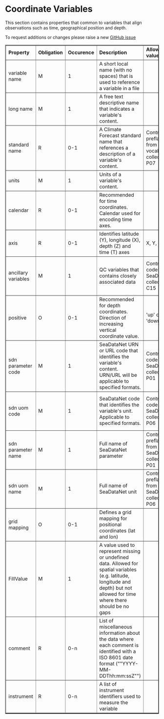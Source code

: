 # Coordinate Variables

This section contains properties that common to variables that align observations such as time, geographical position and depth.

To request additions or changes please raise a new [GitHub issue](https://github.com/I-Ocean/common-metadata/issues/new)

<table border="2" cellpadding="5"> 
<tr><td><strong>Property</strong></td><td><strong>Obligation</strong></td><td><strong>Occurence</strong></td><td><strong>Description</strong></td><td><strong>Allowed values</strong></td><td><strong>Reference</strong></td></tr> 
<tr><td>variable name</td><td>M</td><td>1</td><td>A short local name (with no spaces) that is used to reference a variable in a file</td><td>&nbsp;</td><td>&nbsp;</td></tr> 
<tr><td>long name</td><td>M</td><td>1</td><td>A free text descriptive name that indicates a variable's content.</td><td>&nbsp;</td><td>&nbsp;</td></tr> 
<tr><td>standard name</td><td>R</td><td>0-1</td><td>A Climate Forecast standard name that references a description of a variable's content.</td><td>Controlled preflabel from vocabulary collection P07</td><td><a href='https://www.bodc.ac.
uk/resources/vocabularies/vocabulary_search/P07/'>P07 search</a><br /><a href='http://vocab.nerc.ac.uk/collection/P07/current/'>P07 linked data (SKOS)</a></td></tr> 
<tr><td>units</td><td>M</td><td>1</td><td>Units of a variable's content.</td><td>&nbsp;</td><td>&nbsp;</td></tr> 
<tr><td>calendar</td><td>R</td><td>0-1</td><td>Recommended for time coordinates. Calendar used for encoding time axes.</td><td>&nbsp;</td><td>&nbsp;</td></tr> 
<tr><td>axis</td><td>R</td><td>0-1</td><td>Identifies latitude (Y), longitude (X), depth (Z) and time (T) axes</td><td>X, Y, Z or T</td><td>&nbsp;</td></tr> 
<tr><td>ancillary variables</td><td>M</td><td>1</td><td>QC variables that contains closely associated data</td><td>Controlled codes from SeaDataNet collection C15</td><td><a href='https://www.bodc.ac.uk/resources/vocabularies/vocabulary_
search/C15/'>C15 search</a><br /><a href='http://vocab.nerc.ac.uk/collection/C15/current/'>C15 linked data (SKOS)</a></td></tr> 
<tr><td>positive</td><td>O</td><td>0-1</td><td>Recommended for depth coordinates. Direction of increasing vertical coordinate value.</td><td> 'up' or 'down'</td><td>&nbsp;</td></tr> 
<tr><td>sdn parameter code</td><td>M</td><td>1</td><td>SeaDataNet URN or URL code that identifies the variable's content. URN/URL will be applicable to specified formats.</td><td>Controlled code from SeaDataNet collection P01</td><td><a 
href='https://www.bodc.ac.uk/resources/vocabularies/vocabulary_search/P01/'>P01 search</a><br /><a href='http://vocab.nerc.ac.uk/collection/P01/current/'>P01 linked data (SKOS)</a></td></tr> 
<tr><td>sdn uom code</td><td>M</td><td>1</td><td>SeaDataNet code that identifies the variable's unit. Applicable to specified formats.</td><td>Controlled code from SeaDataNet collection P06</td><td><a href='https://www.bodc.ac.uk/resourc
es/vocabularies/vocabulary_search/P06/'>P06 search</a><br /><a href='http://vocab.nerc.ac.uk/collection/P06/current/'>P06 linked data (SKOS)</a></td></tr> 
<tr><td>sdn parameter name</td><td>M</td><td>1</td><td>Full name of SeaDataNet parameter</td><td>Controlled preflabel from SeaDataNet collection P01</td><td><a href='https://www.bodc.ac.uk/resources/vocabularies/vocabulary_search/P01/'>P
01 search</a><br /><a href='http://vocab.nerc.ac.uk/collection/P01/current/'>P01 linked data (SKOS)</a></td></tr> 
<tr><td>sdn uom name</td><td>M</td><td>1</td><td>Full name of SeaDataNet unit</td><td>Controlled preflabel from SeaDataNet collection P06</td><td><a href='https://www.bodc.ac.uk/resources/vocabularies/vocabulary_search/P06/'>P06 search</
a><br /><a href='http://vocab.nerc.ac.uk/collection/P06/current/'>P06 linked data (SKOS)</a></td></tr> 
<tr><td>grid mapping</td><td>O</td><td>0-1</td><td>Defines a grid mapping for positional coordinates (lat and lon)</td><td>&nbsp;</td><td>&nbsp;</td></tr> 
<tr><td>FillValue</td><td>M</td><td>1</td><td>A value used to represent missing or undefined data. Allowed for spatial variables (e.g. latitude, longitude and depth) but not allowed for time where there should be no gaps</t
d><td>&nbsp;</td><td>&nbsp;</td></tr> 
<tr><td>comment</td><td>R</td><td>0-n</td><td>List of miscellaneous information about the data where each comment is identified with a ISO 8601 date format (""YYYY-MM-DDThh:mm:ssZ"")</td><td>&nbsp;</td><td>&nbsp;</td></tr> 
<tr><td>instrument</td><td>R</td><td>0-n</td><td>A list of instrument identifiers used to measure the variable</td><td>&nbsp;</td><td>&nbsp;</td></tr> 
</table> 


